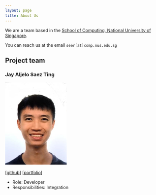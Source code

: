 ```yaml
---
layout: page
title: About Us
---
```


We are a team based in the [School of Computing, National University of Singapore](http://www.comp.nus.edu.sg).

You can reach us at the email `seer[at]comp.nus.edu.sg`

## Project team

### Jay Aljelo Saez Ting

<img alt="Jay's Photo" src="images/jayasting98.png" width="200px">

[[github](https://github.com/jayasting98)]
[[portfolio](team/jayasting98.md)]

* Role: Developer
* Responsibilities: Integration
